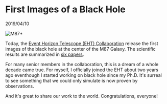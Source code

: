 # First Images of a Black Hole
2019/04/10

![M87*](../../moments/2019/eht_M87Star.jpg)

Today, the
[Event Horizon Telescope (EHT) Collaboration](https://eventhorizontelescope.org)
release the first images of the black hole at the center of the M87
Galaxy.
The scientific results are summarized in
[six papers](https://iopscience.iop.org/journal/2041-8205/page/Focus_on_EHT).

For many senior members in the collaboration, this is a dream of a
whole decade came true.
For myself, I officially joined the EHT about two years ago eventhough
I started working on black hole since my Ph.D.
It's surreal to see something that we could only simulate is now
proven by observations.

And it's great to share our work to the world.
Congratulations, everyone!
